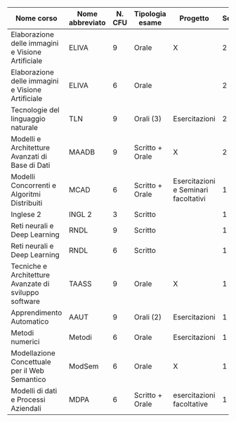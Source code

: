 | Nome corso                                            | Nome abbreviato | N. CFU | Tipologia esame | Progetto                             | Semestre |
| ----------------------------------------------------- | --------------- | ------ | --------------- | ------------------------------------ | -------- |
| Elaborazione delle immagini e Visione Artificiale     | ELIVA           | 9      | Orale           | X                                    | 2        |
| Elaborazione delle immagini e Visione Artificiale     | ELIVA           | 6      | Orale           |                                      | 2        |
| Tecnologie del linguaggio naturale                    | TLN             | 9      | Orali (3)       | Esercitazioni                        | 2        |
| Modelli e Architetture Avanzati di Base di Dati       | MAADB           | 9      | Scritto + Orale | X                                    | 2        |
| Modelli Concorrenti e Algoritmi Distribuiti           | MCAD            | 6      | Scritto + Orale | Esercitazioni e Seminari facoltativi | 1        |
| Inglese 2                                             | INGL 2          | 3      | Scritto         |                                      | 1        |
| Reti neurali e Deep Learning                          | RNDL            | 9      | Scritto         |                                      | 1        |
| Reti neurali e Deep Learning                          | RNDL            | 6      | Scritto         |                                      | 1        |
| Tecniche e Architetture Avanzate di sviluppo software | TAASS           | 9      | Orale           | X                                    | 1        |
| Apprendimento Automatico                              | AAUT            | 9      | Orali (2)       | Esercitazioni                        | 1        |
| Metodi numerici                                       | Metodi          | 6      | Orale           | Esercitazioni                        | 1        |
| Modellazione Concettuale per il Web Semantico         | ModSem          | 6      | Orale           | X                                    | 1        |
| Modelli di dati e Processi Aziendali                  | MDPA            | 6      | Scritto + Orale | esercitazioni facoltative            | 1        |
